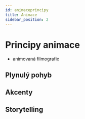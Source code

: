 ```yaml
---
id: animaceprincipy
title: Animace
sidebar_position: 2
---
```


# Principy animace

- animovaná filmografie

## Plynulý pohyb

## Akcenty

## Storytelling
